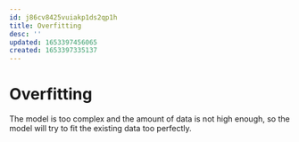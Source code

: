 ```yaml
---
id: j86cv8425vuiakp1ds2qp1h
title: Overfitting
desc: ''
updated: 1653397456065
created: 1653397335137
---
```


# Overfitting

The model is too complex and the amount of data is not high enough, so the model will try to fit the existing data
too perfectly.
